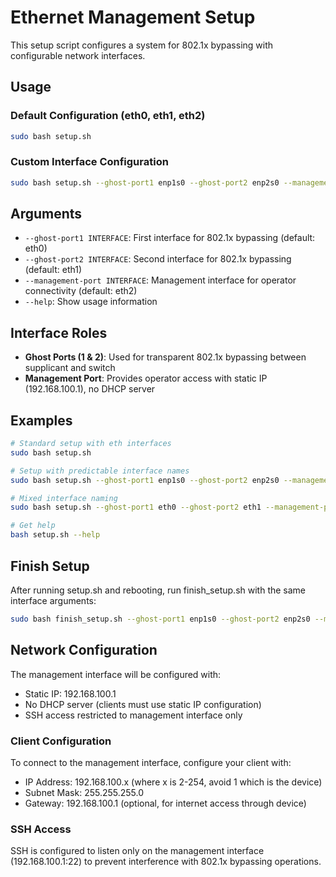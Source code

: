 # Ethernet Management Setup

This setup script configures a system for 802.1x bypassing with configurable network interfaces.

## Usage

### Default Configuration (eth0, eth1, eth2)
```bash
sudo bash setup.sh
```

### Custom Interface Configuration
```bash
sudo bash setup.sh --ghost-port1 enp1s0 --ghost-port2 enp2s0 --management-port enp3s0
```

## Arguments

- `--ghost-port1 INTERFACE`: First interface for 802.1x bypassing (default: eth0)
- `--ghost-port2 INTERFACE`: Second interface for 802.1x bypassing (default: eth1)  
- `--management-port INTERFACE`: Management interface for operator connectivity (default: eth2)
- `--help`: Show usage information

## Interface Roles

- **Ghost Ports (1 & 2)**: Used for transparent 802.1x bypassing between supplicant and switch
- **Management Port**: Provides operator access with static IP (192.168.100.1), no DHCP server

## Examples

```bash
# Standard setup with eth interfaces
sudo bash setup.sh

# Setup with predictable interface names
sudo bash setup.sh --ghost-port1 enp1s0 --ghost-port2 enp2s0 --management-port enp3s0

# Mixed interface naming
sudo bash setup.sh --ghost-port1 eth0 --ghost-port2 eth1 --management-port wlan0

# Get help
bash setup.sh --help
```

## Finish Setup

After running setup.sh and rebooting, run finish_setup.sh with the same interface arguments:

```bash
sudo bash finish_setup.sh --ghost-port1 enp1s0 --ghost-port2 enp2s0 --management-port enp3s0
```

## Network Configuration

The management interface will be configured with:
- Static IP: 192.168.100.1
- No DHCP server (clients must use static IP configuration)
- SSH access restricted to management interface only

### Client Configuration

To connect to the management interface, configure your client with:
- IP Address: 192.168.100.x (where x is 2-254, avoid 1 which is the device)
- Subnet Mask: 255.255.255.0
- Gateway: 192.168.100.1 (optional, for internet access through device)

### SSH Access

SSH is configured to listen only on the management interface (192.168.100.1:22) to prevent interference with 802.1x bypassing operations.

